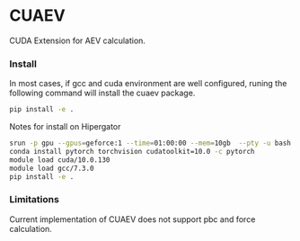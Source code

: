 # CUAEV
CUDA Extension for AEV calculation.


### Install
In most cases, if gcc and cuda environment are well configured, runing the following command will install the cuaev package.
```bash
pip install -e .
```

Notes for install on Hipergator
```bash
srun -p gpu --gpus=geforce:1 --time=01:00:00 --mem=10gb  --pty -u bash -i  # compile may fail because of low on memery (when memery less than 5gb)
conda install pytorch torchvision cudatoolkit=10.0 -c pytorch              # make sure it's cudatoolkit=10.0
module load cuda/10.0.130
module load gcc/7.3.0
pip install -e .
```


### Limitations
Current implementation of CUAEV does not support pbc and force calculation.